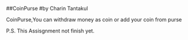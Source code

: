 ##CoinPurse 
#by Charin Tantakul

CoinPurse,You can withdraw money as coin or add your coin from purse

P.S. This Assisgnment not finish yet. 

